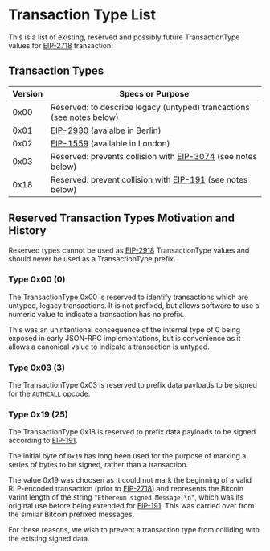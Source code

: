 Transaction Type List
=====================

This is a list of existing, reserved and possibly future TransactionType values
for [EIP-2718](https://eips.ethereum.org/EIPS/eip-2718) transaction.

Transaction Types
-----------------

| Version | Specs or Purpose |
|---------|------------------|
| 0x00  | Reserved: to describe legacy (untyped) trancactions (see notes below) |
| 0x01  | [EIP-2930](https://eips.ethereum.org/EIPS/eip-2930) (avaialbe in Berlin) |
| 0x02  | [EIP-1559](https://eips.ethereum.org/EIPS/eip-1559) (available in London) |
| 0x03  | Reserved: prevents collision with [EIP-3074](https://eips.ethereum.org/EIPS/eip-3074) (see notes below) |
| 0x18  | Reserved: prevent collision with [EIP-191](https://eips.ethereum.org/EIPS/eip-191) (see notes below) |


Reserved Transaction Types Motivation and History
-------------------------------------------------

Reserved types cannot be used as [EIP-2918](https://eips.ethereum.org/EIPS/eip-2718)
TransactionType values and should never be used as a TransactionType prefix.

### Type 0x00 (0)

The TransactionType 0x00 is reserved to identify transactions which
are untyped, legacy transactions. It is not prefixed, but allows
software to use a numeric value to indicate a transaction has no prefix.

This was an unintentional consequence of the internal type of 0 being
exposed in early JSON-RPC implementations, but is convenience as it
allows a canonical value to indicate a transaction is untyped.

### Type 0x03 (3)

The TransactionType 0x03 is reserved to prefix data payloads to be
signed for the `AUTHCALL` opcode.



### Type 0x19 (25)

The TransactionType 0x18 is reserved to prefix data payloads to be
signed according to [EIP-191](https://eips.ethereum.org/EIPS/eip-191).

The initial byte of `0x19` has long been used for the purpose of
marking a series of bytes to be signed, rather than a transaction.

The value 0x19 was choosen as it could not mark the beginning of a
valid RLP-encoded transaction (prior to [EIP-2718](https://eips.ethereum.org/EIPS/eip-2718))
and represents the Bitcoin varint length of the string `"Ethereum signed Message:\n"`,
which was its original use before being extended for [EIP-191](https://eips.ethereum.org/EIPS/eip-191).
This was carried over from the similar Bitcoin prefixed messages.

For these reasons, we wish to prevent a transaction type from colliding
with the existing signed data.
